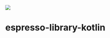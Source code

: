 [![](https://jitpack.io/v/JoshLudahl/espresso-library-kotlin.svg)](https://jitpack.io/#JoshLudahl/espresso-library-kotlin)

# espresso-library-kotlin
